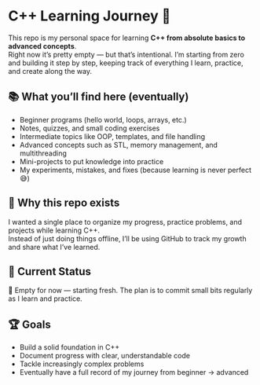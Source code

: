 # C++ Learning Journey 🚀  

This repo is my personal space for learning **C++ from absolute basics to advanced concepts**.  
Right now it’s pretty empty — but that’s intentional. I’m starting from zero and building it step by step, keeping track of everything I learn, practice, and create along the way.  

## 📚 What you’ll find here (eventually)  
- Beginner programs (hello world, loops, arrays, etc.)  
- Notes, quizzes, and small coding exercises  
- Intermediate topics like OOP, templates, and file handling  
- Advanced concepts such as STL, memory management, and multithreading  
- Mini-projects to put knowledge into practice  
- My experiments, mistakes, and fixes (because learning is never perfect 😅)  

## 🎯 Why this repo exists  
I wanted a single place to organize my progress, practice problems, and projects while learning C++.  
Instead of just doing things offline, I’ll be using GitHub to track my growth and share what I’ve learned.  

## 🔄 Current Status  
📌 Empty for now — starting fresh. The plan is to commit small bits regularly as I learn and practice.  

## 🏆 Goals  
- Build a solid foundation in C++  
- Document progress with clear, understandable code  
- Tackle increasingly complex problems  
- Eventually have a full record of my journey from beginner → advanced  
